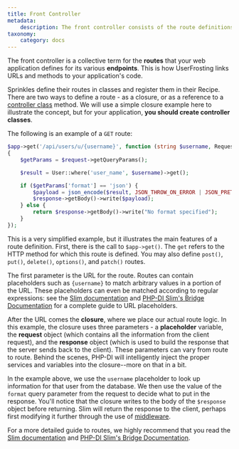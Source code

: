 ```yaml
---
title: Front Controller
metadata:
    description: The front controller consists of the route definitions that UserFrosting uses to process incoming requests from the client.
taxonomy:
    category: docs
---
```


The front controller is a collective term for the **routes** that your web application defines for its various **endpoints**. This is how UserFrosting links URLs and methods to your application's code.

Sprinkles define their routes in classes and register them in their Recipe. There are two ways to define a route - as a closure, or as a reference to a [controller class](/routes-and-controllers/controller-classes) method. We will use a simple closure example here to illustrate the concept, but for your application, **you should create controller classes**.

The following is an example of a `GET` route:

```php
$app->get('/api/users/u/{username}', function (string $username, Request $request, Response $response, array $args) 
{
    $getParams = $request->getQueryParams();

    $result = User::where('user_name', $username)->get();

    if ($getParams['format'] == 'json') {
        $payload = json_encode($result, JSON_THROW_ON_ERROR | JSON_PRETTY_PRINT);
        $response->getBody()->write($payload);
    } else {
        return $response->getBody()->write("No format specified");
    }
});
```

This is a very simplified example, but it illustrates the main features of a route definition. First, there is the call to `$app->get()`. The `get` refers to the HTTP method for which this route is defined. You may also define `post()`, `put()`, `delete()`, `options()`, and `patch()` routes.

The first parameter is the URL for the route. Routes can contain placeholders such as `{username}` to match arbitrary values in a portion of the URL. These placeholders can even be matched according to regular expressions: see the [Slim documentation](https://www.slimframework.com/docs/v4/objects/routing.html#route-placeholders) and [PHP-DI Slim's Bridge Documentation](https://php-di.org/doc/frameworks/slim.html#route-placeholder-injection) for a complete guide to URL placeholders.

After the URL comes the **closure**, where we place our actual route logic. In this example, the closure uses three parameters - a **placeholder** variable, the **request** object (which contains all the information from the client request), and the **response** object (which is used to build the response that the server sends back to the client). These parameters can vary from route to route. Behind the scenes, PHP-DI will intelligently inject the proper services and variables into the closure--more on that in a bit.

In the example above, we use the `username` placeholder to look up information for that user from the database. We then use the value of the `format` query parameter from the request to decide what to put in the response. You'll notice that the closure writes to the body of the `$response` object before returning. Slim will return the response to the client, perhaps first modifying it further through the use of [middleware](/advanced/middlewares).

For a more detailed guide to routes, we highly recommend that you read the [Slim documentation](https://www.slimframework.com/docs/v4/objects/routing.html) and [PHP-DI Slim's Bridge Documentation](https://php-di.org/doc/frameworks/slim.html#why-use-php-dis-bridge).
